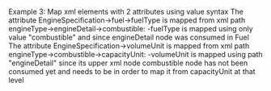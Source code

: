 Example 3:
Map xml elements with 2 attributes using value syntax
The attribute EngineSpecification->fuel->fuelType is mapped from xml path engineType->engineDetail->combustible:
-fuelType is mapped using only value "combustible" and since engineDetail node was consumed in Fuel
The attribute EngineSpecification->volumeUnit is mapped from xml path engineType->combustible->capacityUnit:
-volumeUnit is mapped using path "engineDetail" since its upper xml node combustible node has not been consumed yet and
needs to be in order to map it from capacityUnit at that level